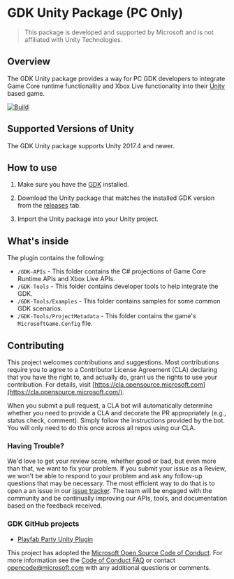 # GDK Unity Package (PC Only)

> This package is developed and supported by Microsoft and is not affiliated with Unity Technologies. 

## Overview 

The GDK Unity package provides a way for PC GDK developers to integrate Game Core runtime functionality and Xbox Live functionality into their [Unity](https://unity3d.com/) based game. 

[![Build](https://github.com/microsoft/gdk-unity-package/actions/workflows/main.yml/badge.svg?branch=main)](https://github.com/microsoft/gdk-unity-package/actions/workflows/main.yml) 

## Supported Versions of Unity 

The GDK Unity package supports Unity 2017.4 and newer. 

## How to use 

1. Make sure you have the [GDK](https://aka.ms/gdkdl) installed.

2. Download the Unity package that matches the installed GDK version from the [releases](https://github.com/microsoft/gdk-unity-package/releases) tab. 

3. Import the Unity package into your Unity project. 

## What's inside

The plugin contains the following:

- `/GDK-APIs` - This folder contains the C# projections of Game Core Runtime APIs and Xbox Live APIs.
- `/GDK-Tools` - This folder contains developer tools to help integrate the GDK.
- `/GDK-Tools/Examples` - This folder contains samples for some common GDK scenarios.
- `/GDK-Tools/ProjectMetadata` - This folder contains the game's `MicrosoftGame.Config` file.

## Contributing 

This project welcomes contributions and suggestions. Most contributions require you to agree to a Contributor License Agreement (CLA) declaring that you have the right to, and actually do, grant us the rights to use your contribution. For details, visit  [https://cla.opensource.microsoft.com](https://cla.opensource.microsoft.com/). 

When you submit a pull request, a CLA bot will automatically determine whether you need to provide a CLA and decorate the PR appropriately (e.g., status check, comment). Simply follow the instructions provided by the bot. You will only need to do this once across all repos using our CLA. 

### Having Trouble? 

We'd love to get your review score, whether good or bad, but even more than that, we want to fix your problem. If you submit your issue as a Review, we won't be able to respond to your problem and ask any follow-up questions that may be necessary. The most efficient way to do that is to open a an issue in our [issue tracker](https://github.com/Microsoft/gdk-unity-package/issues).  The team will be engaged with the community and be continually improving our APIs, tools, and documentation based on the feedback received. 

### GDK GitHub projects 

*  [Playfab Party Unity Plugin](https://github.com/PlayFab/PlayFabPartyUnity) 

This project has adopted the  [Microsoft Open Source Code of Conduct](https://opensource.microsoft.com/codeofconduct/). For more information see the  [Code of Conduct FAQ](https://opensource.microsoft.com/codeofconduct/faq/)  or contact  [opencode@microsoft.com](mailto:opencode@microsoft.com)  with any additional questions or comments. 
